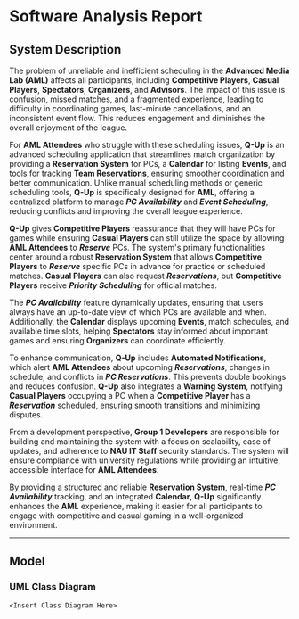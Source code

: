 # Software Analysis Report

## System Description

The problem of unreliable and inefficient scheduling in the **Advanced Media Lab (AML)** affects all participants, including **Competitive Players**, **Casual Players**, **Spectators**, **Organizers**, and **Advisors**. The impact of this issue is confusion, missed matches, and a fragmented experience, leading to difficulty in coordinating games, last-minute cancellations, and an inconsistent event flow. This reduces engagement and diminishes the overall enjoyment of the league.  

For **AML Attendees** who struggle with these scheduling issues, **Q-Up** is an advanced scheduling application that streamlines match organization by providing a **Reservation System** for PCs, a **Calendar** for listing **Events**, and tools for tracking **Team Reservations**, ensuring smoother coordination and better communication. Unlike manual scheduling methods or generic scheduling tools, **Q-Up** is specifically designed for **AML**, offering a centralized platform to manage ***PC Availability*** and ***Event Scheduling***, reducing conflicts and improving the overall league experience.  

**Q-Up** gives **Competitive Players** reassurance that they will have PCs for games while ensuring **Casual Players** can still utilize the space by allowing **AML Attendees** to ***Reserve*** PCs. The system's primary functionalities center around a robust **Reservation System** that allows **Competitive Players** to ***Reserve*** specific PCs in advance for practice or scheduled matches. **Casual Players** can also request ***Reservations***, but **Competitive Players** receive ***Priority Scheduling*** for official matches.  

The ***PC Availability*** feature dynamically updates, ensuring that users always have an up-to-date view of which PCs are available and when. Additionally, the **Calendar** displays upcoming **Events**, match schedules, and available time slots, helping **Spectators** stay informed about important games and ensuring **Organizers** can coordinate efficiently.  

To enhance communication, **Q-Up** includes **Automated Notifications**, which alert **AML Attendees** about upcoming ***Reservations***, changes in schedule, and conflicts in ***PC Reservations***. This prevents double bookings and reduces confusion. **Q-Up** also integrates a **Warning System**, notifying **Casual Players** occupying a PC when a **Competitive Player** has a ***Reservation*** scheduled, ensuring smooth transitions and minimizing disputes.  

From a development perspective, **Group 1 Developers** are responsible for building and maintaining the system with a focus on scalability, ease of updates, and adherence to **NAU IT Staff** security standards. The system will ensure compliance with university regulations while providing an intuitive, accessible interface for **AML Attendees**.  

By providing a structured and reliable **Reservation System**, real-time ***PC Availability*** tracking, and an integrated **Calendar**, **Q-Up** significantly enhances the **AML** experience, making it easier for all participants to engage with competitive and casual gaming in a well-organized environment.

---

## Model

### UML Class Diagram  

`<Insert Class Diagram Here>`
